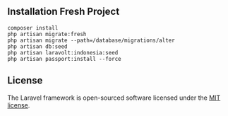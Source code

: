 ## Installation Fresh Project
```
composer install
php artisan migrate:fresh
php artisan migrate --path=/database/migrations/alter
php artisan db:seed
php artisan laravolt:indonesia:seed
php artisan passport:install --force
```

## License

The Laravel framework is open-sourced software licensed under the [MIT license](https://opensource.org/licenses/MIT).
